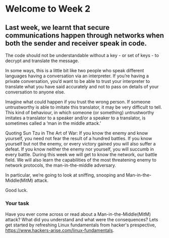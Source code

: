# Welcome to Week 2

## Last week, we learnt that secure communications happen through networks when both the sender and receiver speak in code.

The code should not be understandable without a key - or set of keys - to decrypt and translate the message.

In some ways, this is a little bit like two people who speak different languages having a conversation via an interpreter.  If you’re having a private conversation, you’d want to be able to trust your interpreter to translate what you have said accurately and not to pass on details of your conversation to anyone else.  

Imagine what could happen if you trust the wrong person. If someone untrustworthy is able to imitate this translator, it may be very difficult to tell. This kind of behaviour, in which someone (or something) untrustworthy imitates a translator to a speaker and/or a speaker to a translator, is sometimes called a ‘man in the middle attack.’

Quoting Sun Tzu in The Art of War: If you know the enemy and know yourself, you need not fear the result of a hundred battles. If you know yourself but not the enemy, or every victory gained you will also suffer a defeat. If you know neither the enemy nor yourself, you will succumb in every battle. During this week we will get to know the network, our battle field. We will also learn the capabilities of the most threatening enemy to network protocols, the man-in-the-middle adversary.

In particular, we’re going to look at sniffing, snooping and Man-in-the-Middle(MitM) attack.

Good luck.

### Your task

Have you ever come across or read about a Man-in-the-Middle(MitM) attack? What did you understand and what were the consequences? Lets get started by refreshing Linux fundamentals from hacker's prespective, https://www.hackers-arise.com/linux-fundamentals.
